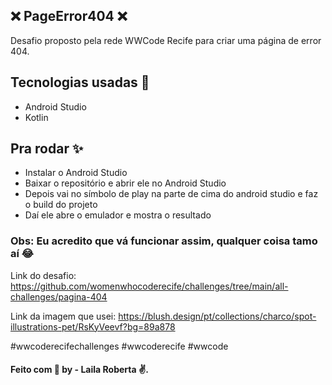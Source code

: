 ## ❌ PageError404 ❌

  Desafio proposto pela rede WWCode Recife para criar uma página de error 404.

## Tecnologias usadas 🚀

- Android Studio
- Kotlin

## Pra rodar ✨

- Instalar o Android Studio
- Baixar o repositório e abrir ele no Android Studio
- Depois vai no símbolo de play na parte de cima do android studio e faz o build do projeto
- Daí ele abre o emulador e mostra o resultado

### Obs: Eu acredito que vá funcionar assim, qualquer coisa tamo aí 😂


Link do desafio: https://github.com/womenwhocoderecife/challenges/tree/main/all-challenges/pagina-404

Link da imagem que usei: https://blush.design/pt/collections/charco/spot-illustrations-pet/RsKyVeevf?bg=89a878

#wwcoderecifechallenges
#wwcoderecife
#wwcode

####  Feito com :purple_heart:  by - Laila Roberta :v:.
